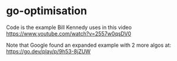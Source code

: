 # go-optimisation

Code is the example Bill Kennedy uses in this video
https://www.youtube.com/watch?v=2557w0qsDV0

Note that Google found an expanded example with 2 more algos at:
https://go.dev/play/p/9h53-8jZUW
